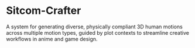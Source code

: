# Sitcom-Crafter
A system for generating diverse, physically compliant 3D human motions across multiple motion types, guided by plot contexts to streamline creative workflows in anime and game design.
